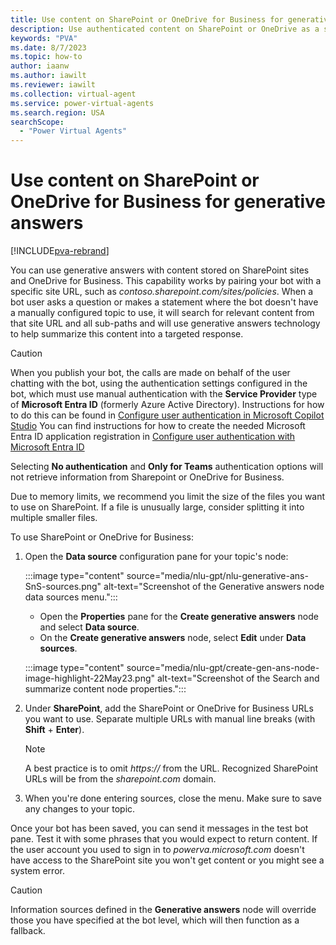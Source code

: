 ```yaml
---
title: Use content on SharePoint or OneDrive for Business for generative answers
description: Use authenticated content on SharePoint or OneDrive as a source for generative answers.
keywords: "PVA"
ms.date: 8/7/2023
ms.topic: how-to
author: iaanw
ms.author: iawilt
ms.reviewer: iawilt
ms.collection: virtual-agent
ms.service: power-virtual-agents
ms.search.region: USA
searchScope:
  - "Power Virtual Agents"
---
```


# Use content on SharePoint or OneDrive for Business for generative answers

[!INCLUDE[pva-rebrand](includes/pva-rebrand.md)]

You can use generative answers with content stored on SharePoint sites and OneDrive for Business. This capability works by pairing your bot with a specific site URL, such as _contoso.sharepoint.com/sites/policies_. When a bot user asks a question or makes a statement where the bot doesn't have a manually configured topic to use, it will search for relevant content from that site URL and all sub-paths and will use generative answers technology to help summarize this content into a targeted response.

> [!CAUTION]
> When you publish your bot, the calls are made on behalf of the user chatting with the bot, using the authentication settings configured in the bot, which must use manual authentication with the **Service Provider** type of **Microsoft Entra ID** (formerly Azure Active Directory).
> Instructions for how to do this can be found in [Configure user authentication in Microsoft Copilot Studio](configuration-end-user-authentication.md)
> You can find instructions for how to create the needed Microsoft Entra ID application registration in [Configure user authentication with Microsoft Entra ID](configuration-authentication-azure-ad.md)
>
> Selecting **No authentication** and **Only for Teams** authentication options will not retrieve information from Sharepoint or OneDrive for Business.
>
  

Due to memory limits, we recommend you limit the size of the files you want to use on SharePoint. If a file is unusually large, consider splitting it into multiple smaller files.

To use SharePoint or OneDrive for Business:

1. Open the **Data source** configuration pane for your topic's node:

    :::image type="content" source="media/nlu-gpt/nlu-generative-ans-SnS-sources.png" alt-text="Screenshot of the Generative answers node data sources menu.":::

    - Open the **Properties** pane for the **Create generative answers** node and select **Data source**.
    - On the **Create generative answers** node, select **Edit** under **Data sources**.
    
    :::image type="content" source="media/nlu-gpt/create-gen-ans-node-image-highlight-22May23.png" alt-text="Screenshot of the Search and summarize content node properties.":::

1. Under **SharePoint**, add the SharePoint or OneDrive for Business URLs you want to use. Separate multiple URLs with manual line breaks (with **Shift** + **Enter**).

    > [!NOTE]
    >
    > A best practice is to omit *https://* from the URL. Recognized SharePoint URLs will be from the _sharepoint.com_ domain.

1. When you're done entering sources, close the menu. Make sure to save any changes to your topic.

Once your bot has been saved, you can send it messages in the test bot pane. Test it with some phrases that you would expect to return content. If the user account you used to sign in to _powerva.microsoft.com_ doesn't have access to the SharePoint site you won't get content or you might see a system error.

>[!CAUTION]
> Information sources defined in the **Generative answers** node will override those you have specified at the bot level, which will then function as a fallback. 

